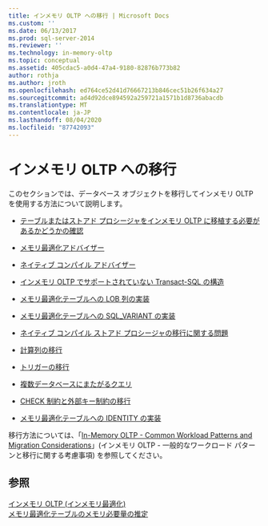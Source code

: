 ```yaml
---
title: インメモリ OLTP への移行 | Microsoft Docs
ms.custom: ''
ms.date: 06/13/2017
ms.prod: sql-server-2014
ms.reviewer: ''
ms.technology: in-memory-oltp
ms.topic: conceptual
ms.assetid: 405cdac5-a0d4-47a4-9180-82876b773b82
author: rothja
ms.author: jroth
ms.openlocfilehash: ed764ce52d41d76667213b846cec51b26f634a27
ms.sourcegitcommit: ad4d92dce894592a259721a1571b1d8736abacdb
ms.translationtype: MT
ms.contentlocale: ja-JP
ms.lasthandoff: 08/04/2020
ms.locfileid: "87742093"
---
```

# <a name="migrating-to-in-memory-oltp"></a>インメモリ OLTP への移行
  このセクションでは、データベース オブジェクトを移行してインメモリ OLTP を使用する方法について説明します。  
  
-   [テーブルまたはストアド プロシージャをインメモリ OLTP に移植する必要があるかどうかの確認](determining-if-a-table-or-stored-procedure-should-be-ported-to-in-memory-oltp.md)  
  
-   [メモリ最適化アドバイザー](memory-optimization-advisor.md)  
  
-   [ネイティブ コンパイル アドバイザー](native-compilation-advisor.md)  
  
-   [インメモリ OLTP でサポートされていない Transact-SQL の構造](transact-sql-constructs-not-supported-by-in-memory-oltp.md)  
  
-   [メモリ最適化テーブルへの LOB 列の実装](../../database-engine/implementing-lob-columns-in-a-memory-optimized-table.md)  
  
-   [メモリ最適化テーブルへの SQL_VARIANT の実装](implementing-sql-variant-in-a-memory-optimized-table.md)  
  
-   [ネイティブ コンパイル ストアド プロシージャの移行に関する問題](migration-issues-for-natively-compiled-stored-procedures.md)  
  
-   [計算列の移行](migrating-computed-columns.md)  
  
-   [トリガーの移行](migrating-triggers.md)  
  
-   [複数データベースにまたがるクエリ](cross-database-queries.md)  
  
-   [CHECK 制約と外部キー制約の移行](../../database-engine/migrating-check-and-foreign-key-constraints.md)  
  
-   [メモリ最適化テーブルへの IDENTITY の実装](implementing-identity-in-a-memory-optimized-table.md)  
  
 移行方法については、「[In-Memory OLTP - Common Workload Patterns and Migration Considerations](https://msdn.microsoft.com/library/dn673538.aspx)」(インメモリ OLTP - 一般的なワークロード パターンと移行に関する考慮事項) を参照してください。  
  
## <a name="see-also"></a>参照  
 [インメモリ OLTP &#40;インメモリ最適化&#41;](in-memory-oltp-in-memory-optimization.md)   
 [メモリ最適化テーブルのメモリ必要量の推定](memory-optimized-tables.md)  
  
  

